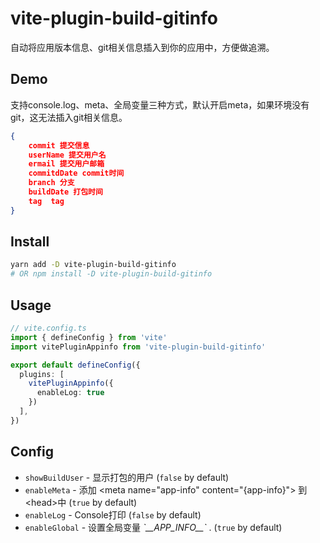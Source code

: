 # vite-plugin-build-gitinfo



自动将应用版本信息、git相关信息插入到你的应用中，方便做追溯。

## Demo
支持console.log、meta、全局变量三种方式，默认开启meta，如果环境没有git，这无法插入git相关信息。
```json
{
    commit 提交信息
    userName 提交用户名
    ermail 提交用户邮箱
    commitdDate commit时间
    branch 分支
    buildDate 打包时间
    tag  tag
}
```

## Install
```sh
yarn add -D vite-plugin-build-gitinfo
# OR npm install -D vite-plugin-build-gitinfo
```

## Usage
```ts
// vite.config.ts
import { defineConfig } from 'vite'
import vitePluginAppinfo from 'vite-plugin-build-gitinfo'

export default defineConfig({
  plugins: [
    vitePluginAppinfo({
      enableLog: true
    })
  ],
})
```

## Config

- `showBuildUser` - 显示打包的用户 (`false` by default)
- `enableMeta` - 添加 \<meta name="app-info" content="{app-info}"> 到 \<head>中 (`true` by default)
- `enableLog` - Console打印 (`false` by default)
- `enableGlobal` - 设置全局变量 *\`\_\_APP_INFO\_\_\`* . (`true` by default)
